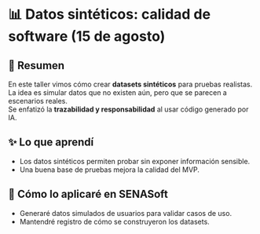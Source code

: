 # 📊 Datos sintéticos: calidad de software (15 de agosto)

## 📌 Resumen
En este taller vimos cómo crear **datasets sintéticos** para pruebas realistas.  
La idea es simular datos que no existen aún, pero que se parecen a escenarios reales.  
Se enfatizó la **trazabilidad y responsabilidad** al usar código generado por IA.  

## ✨ Lo que aprendí
- Los datos sintéticos permiten probar sin exponer información sensible.  
- Una buena base de pruebas mejora la calidad del MVP.  

## 🚀 Cómo lo aplicaré en SENASoft
- Generaré datos simulados de usuarios para validar casos de uso.  
- Mantendré registro de cómo se construyeron los datasets.  
